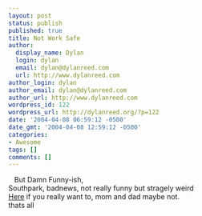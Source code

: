 ```yaml
---
layout: post
status: publish
published: true
title: Not Work Safe
author:
  display_name: Dylan
  login: dylan
  email: dylan@dylanreed.com
  url: http://www.dylanreed.com
author_login: dylan
author_email: dylan@dylanreed.com
author_url: http://www.dylanreed.com
wordpress_id: 122
wordpress_url: http://dylanreed.org/?p=122
date: '2004-04-08 06:59:12 -0500'
date_gmt: '2004-04-08 12:59:12 -0500'
categories:
- Awesome
tags: []
comments: []
---
```

<p>&nbsp;&nbsp;&nbsp;But Damn Funny-ish,<br />
Southpark, badnews, not really funny but stragely weird<br />
<a href="http://home.no.net/shorts6/southparkjoke.wmv" target="_blank">Here</a> if you really want to, mom and dad maybe not.<br />
thats all</p>
